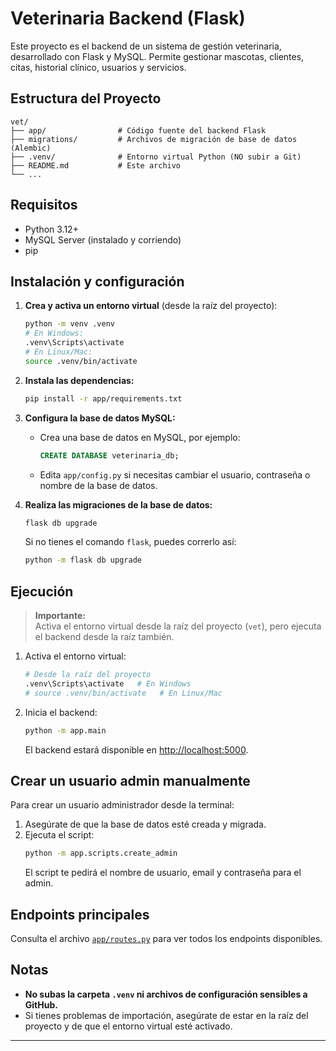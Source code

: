 # Veterinaria Backend (Flask)

Este proyecto es el backend de un sistema de gestión veterinaria, desarrollado con Flask y MySQL. Permite gestionar mascotas, clientes, citas, historial clínico, usuarios y servicios.

## Estructura del Proyecto

```
vet/
├── app/                # Código fuente del backend Flask
├── migrations/         # Archivos de migración de base de datos (Alembic)
├── .venv/              # Entorno virtual Python (NO subir a Git)
├── README.md           # Este archivo
└── ...
```

## Requisitos

- Python 3.12+
- MySQL Server (instalado y corriendo)
- pip

## Instalación y configuración

1. **Crea y activa un entorno virtual** (desde la raíz del proyecto):

   ```sh
   python -m venv .venv
   # En Windows:
   .venv\Scripts\activate
   # En Linux/Mac:
   source .venv/bin/activate
   ```

2. **Instala las dependencias:**

   ```sh
   pip install -r app/requirements.txt
   ```

3. **Configura la base de datos MySQL:**
   - Crea una base de datos en MySQL, por ejemplo:
     ```sql
     CREATE DATABASE veterinaria_db;
     ```
   - Edita `app/config.py` si necesitas cambiar el usuario, contraseña o nombre de la base de datos.

4. **Realiza las migraciones de la base de datos:**

   ```sh
   flask db upgrade
   ```
   Si no tienes el comando `flask`, puedes correrlo así:
   ```sh
   python -m flask db upgrade
   ```

## Ejecución

> **Importante:**  
> Activa el entorno virtual desde la raíz del proyecto (`vet`), pero ejecuta el backend desde la raíz también.

1. Activa el entorno virtual:
   ```sh
   # Desde la raíz del proyecto
   .venv\Scripts\activate   # En Windows
   # source .venv/bin/activate   # En Linux/Mac
   ```

2. Inicia el backend:
   ```sh
   python -m app.main
   ```
   El backend estará disponible en [http://localhost:5000](http://localhost:5000).

## Crear un usuario admin manualmente

Para crear un usuario administrador desde la terminal:

1. Asegúrate de que la base de datos esté creada y migrada.
2. Ejecuta el script:
   ```sh
   python -m app.scripts.create_admin
   ```
   El script te pedirá el nombre de usuario, email y contraseña para el admin.

## Endpoints principales

Consulta el archivo [`app/routes.py`](app/routes.py) para ver todos los endpoints disponibles.

## Notas

- **No subas la carpeta `.venv` ni archivos de configuración sensibles a GitHub.**
- Si tienes problemas de importación, asegúrate de estar en la raíz del proyecto y de que el entorno virtual esté activado.

---
